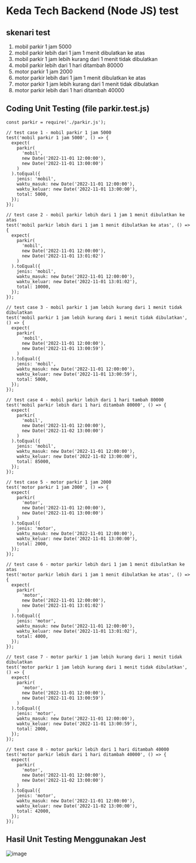 # Keda Tech Backend (Node JS) test

## skenari test 
1. mobil parkir 1 jam 5000
2. mobil parkir lebih dari 1 jam 1 menit dibulatkan ke atas
3. mobil parkir 1 jam lebih kurang dari 1 menit tidak dibulatkan
4. mobil parkir lebih dari 1 hari ditambah 80000
5. motor parkir 1 jam 2000
6. motor parkir lebih dari 1 jam 1 menit dibulatkan ke atas
7. motor parkir 1 jam lebih kurang dari 1 menit tidak dibulatkan
8. motor parkir lebih dari 1 hari ditambah 40000

## Coding Unit Testing (file parkir.test.js)
```
const parkir = require('./parkir.js');

// test case 1 - mobil parkir 1 jam 5000
test('mobil parkir 1 jam 5000', () => {
  expect(
    parkir(
      'mobil',
      new Date('2022-11-01 12:00:00'),
      new Date('2022-11-01 13:00:00')
    )
  ).toEqual({
    jenis: 'mobil',
    waktu_masuk: new Date('2022-11-01 12:00:00'),
    waktu_keluar: new Date('2022-11-01 13:00:00'),
    total: 5000,
  });
});

// test case 2 - mobil parkir lebih dari 1 jam 1 menit dibulatkan ke atas
test('mobil parkir lebih dari 1 jam 1 menit dibulatkan ke atas', () => {
  expect(
    parkir(
      'mobil',
      new Date('2022-11-01 12:00:00'),
      new Date('2022-11-01 13:01:02')
    )
  ).toEqual({
    jenis: 'mobil',
    waktu_masuk: new Date('2022-11-01 12:00:00'),
    waktu_keluar: new Date('2022-11-01 13:01:02'),
    total: 10000,
  });
});

// test case 3 - mobil parkir 1 jam lebih kurang dari 1 menit tidak dibulatkan
test('mobil parkir 1 jam lebih kurang dari 1 menit tidak dibulatkan', () => {
  expect(
    parkir(
      'mobil',
      new Date('2022-11-01 12:00:00'),
      new Date('2022-11-01 13:00:59')
    )
  ).toEqual({
    jenis: 'mobil',
    waktu_masuk: new Date('2022-11-01 12:00:00'),
    waktu_keluar: new Date('2022-11-01 13:00:59'),
    total: 5000,
  });
});

// test case 4 - mobil parkir lebih dari 1 hari tambah 80000
test('mobil parkir lebih dari 1 hari ditambah 80000', () => {
  expect(
    parkir(
      'mobil',
      new Date('2022-11-01 12:00:00'),
      new Date('2022-11-02 13:00:00')
    )
  ).toEqual({
    jenis: 'mobil',
    waktu_masuk: new Date('2022-11-01 12:00:00'),
    waktu_keluar: new Date('2022-11-02 13:00:00'),
    total: 85000,
  });
});

// test case 5 - motor parkir 1 jam 2000
test('motor parkir 1 jam 2000', () => {
  expect(
    parkir(
      'motor',
      new Date('2022-11-01 12:00:00'),
      new Date('2022-11-01 13:00:00')
    )
  ).toEqual({
    jenis: 'motor',
    waktu_masuk: new Date('2022-11-01 12:00:00'),
    waktu_keluar: new Date('2022-11-01 13:00:00'),
    total: 2000,
  });
});

// test case 6 - motor parkir lebih dari 1 jam 1 menit dibulatkan ke atas
test('motor parkir lebih dari 1 jam 1 menit dibulatkan ke atas', () => {
  expect(
    parkir(
      'motor',
      new Date('2022-11-01 12:00:00'),
      new Date('2022-11-01 13:01:02')
    )
  ).toEqual({
    jenis: 'motor',
    waktu_masuk: new Date('2022-11-01 12:00:00'),
    waktu_keluar: new Date('2022-11-01 13:01:02'),
    total: 4000,
  });
});

// test case 7 - motor parkir 1 jam lebih kurang dari 1 menit tidak dibulatkan
test('motor parkir 1 jam lebih kurang dari 1 menit tidak dibulatkan', () => {
  expect(
    parkir(
      'motor',
      new Date('2022-11-01 12:00:00'),
      new Date('2022-11-01 13:00:59')
    )
  ).toEqual({
    jenis: 'motor',
    waktu_masuk: new Date('2022-11-01 12:00:00'),
    waktu_keluar: new Date('2022-11-01 13:00:59'),
    total: 2000,
  });
});

// test case 8 - motor parkir lebih dari 1 hari ditambah 40000
test('motor parkir lebih dari 1 hari ditambah 40000', () => {
  expect(
    parkir(
      'motor',
      new Date('2022-11-01 12:00:00'),
      new Date('2022-11-02 13:00:00')
    )
  ).toEqual({
    jenis: 'motor',
    waktu_masuk: new Date('2022-11-01 12:00:00'),
    waktu_keluar: new Date('2022-11-02 13:00:00'),
    total: 42000,
  });
});

```

## Hasil Unit Testing Menggunakan Jest
![image](https://user-images.githubusercontent.com/92351638/202193930-a9d0f7d1-025f-45e6-aad6-2d3792d629f9.png)

